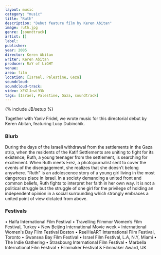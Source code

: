 ```yaml
---
layout: music
category: "music"
title: "Ruth"
description: "Debut feature film by Keren Abitan"
image: ruth.jpg
genre: [soundtrack]
artist: []
label: 
publisher: 
year: 2005
director: Keren Abitan
writer: Keren Abitan
producer: RaY of LiGHT
venue: 
area: film
location: [Israel, Palestine, Gaza]
soundcloud: 
soundcloud-track: 
video: XFXlJcwL93k
tags: [Israel, Palestine, Gaza, soundtrack]
---
```

{% include JB/setup %}

Together with Yaniv Fridel, we wrote music for this directorial debut by Keren Abitan, featuring Lucy Dubinchik.

<h3>Blurb</h3>
During the days of the Israeli withdrawal from the settlements in the Gaza strip, when the residents of the Katif Settlements are uniting to fight for its existence, Ruth, a young teenager from the settlement, is searching for excitement. When Ruth meets Erez, a photojournalist sent to cover the events of the disengagement, she realizes that she doesn't belong anywhere. "Ruth" is an adolescence story of a young girl living in the most dangerous place in Israel. In a society demanding a united front and common beliefs, Ruth fights to interpret her faith in her own way. It is not a political struggle but the struggle of one girl for the privilege of holding an independent opinion in a social surrounding which strongly embraces a united point of view dictated from above.

<h3>Festivals</h3>
• Haifa International Film Festival
• Travelling Filmmor Women’s Film Festival, Turkey 
• New Beijing International Movie week
• International Women's Day Film Festival Boston
• ReelHeART International Film Festival, Toronto
• Swansea Bay Film Festival
• Israel Film Festival, L.A, N.Y, Miami
• The Indie Gathering 
• Strasbourg International Film Festival
• Marbella International Film Festival
• Filmmaker Festival & Filmmaker Award, UK

